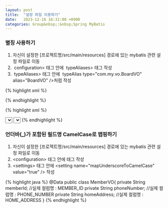 ```yaml
---
layout: post
title:  "설정 파일 이용하기"
date:   2023-12-16 16:31:00 +0900
categories: Group&nbsp;:&nbsp;Spring MyBatis
---
```


### 별칭 사용하기

1. 자신이 설정한 [프로젝트명/src/main/resources] 경로에 있는 mybatis 관련 설정 파일로 이동
2. &nbsp;configuration> 태그 안에 &nbsp;typeAliases> 태그 작성
3. &nbsp;typeAliases> 태그 안에 &nbsp;typeAlias type="com.my.vo.BoardVO" alias="BoardVO" />처럼 작성

{% highlight xml %}
<?xml version="1.0" encoding="UTF-8"?>
<!DOCTYPE configuration PUBLIC "-//mybatis.org//DTD Config 3.0//EN" "http://mybatis.org/dtd/mybatis-3-config.dtd">
<configuration>
  <typeAliases>
      <typeAlias type="com.my.vo.BoardVO" alias="BoardVO" />
  </typeAliases>
</configuration>
{% endhighlight %}

{% highlight xml %}
<!-- 별칭 사용 전 -->
<select id="selectPostA" resultType="com.my.vo.BoardVO" >
  SELECT * FROM BOARD WHERE CATEGORY=#{category} ORDER BY NO DESC
</select>

<!-- 별칭 사용 후 -->
<select id="selectPostB" resultType="BoardVO" >
  SELECT * FROM BOARD WHERE category=#{category} ORDER BY NO DESC
</select>
{% endhighlight %}

### 언더바(_)가 포함된 필드명 CamelCase로 맵핑하기

1. 자신이 설정한 [프로젝트명/src/main/resources] 경로에 있는 mybatis 관련 설정 파일로 이동
2. &lt;configuration> 태그 안에 <settings> 태그 작성
3. &lt;settings> 태그 안에 &lt;setting name="mapUnderscoreToCamelCase" value="true" /> 작성

{% highlight java %}
@Data
public class MemberVO{
  private String memberId; //실제 컬럼명 : MEMBER_ID
  private String phoneNumber; //실제 컬럼명 : PHONE_NUMBER
  private String homeAddress; //실제 컬럼명 : HOME_ADDRESS
}
{% endhighlight %}